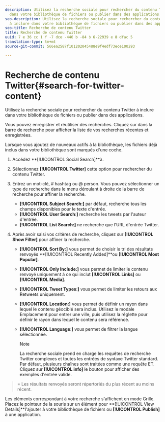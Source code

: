 ```yaml
---
description: Utilisez la recherche sociale pour rechercher du contenu Twitter à inclure
  dans votre bibliothèque de fichiers ou publier dans des applications.
seo-description: Utilisez la recherche sociale pour rechercher du contenu Twitter
  à inclure dans votre bibliothèque de fichiers ou publier dans des applications.
seo-title: Recherche de contenu Twitter
title: Recherche de contenu Twitter
uuid: 7 e 36 cc 1 f -7 dce -446 b -84 b 6-22939 e 8 dfac 5
translation-type: tm+mt
source-git-commit: 566ea2587f101202045488e9f4edf73ece100293

---
```



# Recherche de contenu Twitter{#search-for-twitter-content}

Utilisez la recherche sociale pour rechercher du contenu Twitter à inclure dans votre bibliothèque de fichiers ou publier dans des applications.

Vous pouvez enregistrer et réutiliser des recherches. Cliquez sur dans la barre de recherche pour afficher la liste de vos recherches récentes et enregistrées.

Lorsque vous ajoutez de nouveaux actifs à la bibliothèque, les fichiers déjà inclus dans votre bibliothèque sont marqués d'une coche.

1. Accédez **[!UICONTROL Social Search]**à.
1. Sélectionnez **[!UICONTROL Twitter]** cette option pour rechercher du contenu Twitter.
1. Entrez un mot-clé, # hashtag ou @ person. Vous pouvez sélectionner un type de recherche dans le menu déroulant à droite de la barre de recherche pour affiner la recherche.

   * **[!UICONTROL Subject Search:]** par défaut, recherche tous les champs disponibles pour le texte d'entrée.
   * **[!UICONTROL User Search:]** recherche les tweets par l'auteur d'entrée.
   * **[!UICONTROL List Search:]** ne recherche que l'URL d'entrée Twitter.

1. Après avoir saisi vos critères de recherche, cliquez sur **[!UICONTROL Show Filter]** pour affiner la recherche.

   * **[!UICONTROL Sort By:]** vous permet de choisir le tri des résultats renvoyés **[!UICONTROL Recently Added]**ou **[!UICONTROL Most Popular]**.

   * **[!UICONTROL Only Include:]** vous permet de limiter le contenu renvoyé uniquement à ce qui inclut **[!UICONTROL Links]** ou **[!UICONTROL Media]**.

   * **[!UICONTROL Tweet Types:]** vous permet de limiter les retours aux Retweets uniquement.
   * **[!UICONTROL Location:]** vous permet de définir un rayon dans lequel le contenu géociblé sera inclus. Utilisez le modale Emplacement pour entrer une ville, puis utilisez la réglette pour définir le rayon dans lequel le contenu sera référencé.
   * **[!UICONTROL Language:]** vous permet de filtrer la langue sélectionnée.

      >[!NOTE]
      >
      >La recherche sociale prend en charge les requêtes de recherche Twitter complexes et toutes les entrées de syntaxe Twitter standard. Par défaut, plusieurs chaînes sont traitées comme une requête ET. Cliquez sur **[!UICONTROL info]** le bouton pour afficher des exemples d'entrée valide.

>= Les résultats renvoyés seront répertoriés du plus récent au moins récent.

Les éléments correspondant à votre recherche s'affichent en mode Grille. Placez le pointeur de la souris sur un élément pour **[!UICONTROL View Details]**l'ajouter à votre bibliothèque de fichiers ou **[!UICONTROL Publish]** à une application.